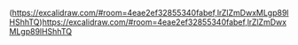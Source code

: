 (https://excalidraw.com/#room=4eae2ef32855340fabef,lrZlZmDwxMLgp89lHShhTQ)https://excalidraw.com/#room=4eae2ef32855340fabef,lrZlZmDwxMLgp89lHShhTQ
